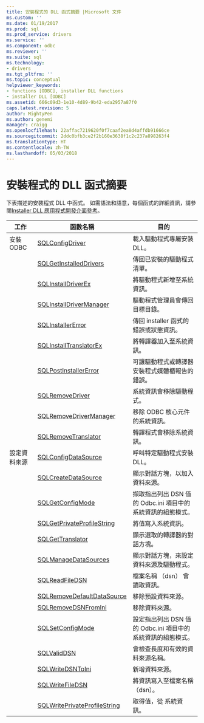 ```yaml
---
title: 安裝程式的 DLL 函式摘要 |Microsoft 文件
ms.custom: ''
ms.date: 01/19/2017
ms.prod: sql
ms.prod_service: drivers
ms.service: ''
ms.component: odbc
ms.reviewer: ''
ms.suite: sql
ms.technology:
- drivers
ms.tgt_pltfrm: ''
ms.topic: conceptual
helpviewer_keywords:
- functions [ODBC], installer DLL functions
- installer DLL [ODBC]
ms.assetid: 666c09d3-1e10-4d89-9b42-eda2957a87f0
caps.latest.revision: 5
author: MightyPen
ms.author: genemi
manager: craigg
ms.openlocfilehash: 22affac7219620f0f7caaf2ea8d4affdb91666ce
ms.sourcegitcommit: 2ddc0bfb3ce2f2b160e3638f1c2c237a898263f4
ms.translationtype: HT
ms.contentlocale: zh-TW
ms.lasthandoff: 05/03/2018
---
```

# <a name="installer-dll-function-summary"></a>安裝程式的 DLL 函式摘要
下表描述的安裝程式 DLL 中函式。 如需語法和語意，每個函式的詳細資訊，請參閱[Installer DLL 應用程式開發介面參考](../../../odbc/reference/syntax/installer-dll-api-reference-function.md)。  
  
|工作|函數名稱|目的|  
|----------|-------------------|-------------|  
|安裝 ODBC|[SQLConfigDriver](../../../odbc/reference/syntax/sqlconfigdriver-function.md)|載入驅動程式專屬安裝 DLL。|  
||[SQLGetInstalledDrivers](../../../odbc/reference/syntax/sqlgetinstalleddrivers-function.md)|傳回已安裝的驅動程式清單。|  
||[SQLInstallDriverEx](../../../odbc/reference/syntax/sqlinstalldriverex-function.md)|將驅動程式新增至系統資訊。|  
||[SQLInstallDriverManager](../../../odbc/reference/syntax/sqlinstalldrivermanager-function.md)|驅動程式管理員會傳回目標目錄。|  
||[SQLInstallerError](../../../odbc/reference/syntax/sqlinstallererror-function.md)|傳回 installer 函式的錯誤或狀態資訊。|  
||[SQLInstallTranslatorEx](../../../odbc/reference/syntax/sqlinstalltranslatorex-function.md)|將轉譯器加入至系統資訊。|  
||[SQLPostInstallerError](../../../odbc/reference/syntax/sqlpostinstallererror-function.md)|可讓驅動程式或轉譯器安裝程式媒體櫃報告的錯誤。|  
||[SQLRemoveDriver](../../../odbc/reference/syntax/sqlremovedriver-function.md)|系統資訊會移除驅動程式。|  
||[SQLRemoveDriverManager](../../../odbc/reference/syntax/sqlremovedrivermanager-function.md)|移除 ODBC 核心元件的系統資訊。|  
||[SQLRemoveTranslator](../../../odbc/reference/syntax/sqlremovetranslator-function.md)|轉譯程式會移除系統資訊。|  
|設定資料來源|[SQLConfigDataSource](../../../odbc/reference/syntax/sqlconfigdatasource-function.md)|呼叫特定驅動程式安裝 DLL。|  
||[SQLCreateDataSource](../../../odbc/reference/syntax/sqlcreatedatasource-function.md)|顯示對話方塊，以加入資料來源。|  
||[SQLGetConfigMode](../../../odbc/reference/syntax/sqlgetconfigmode-function.md)|擷取指出列出 DSN 值的 Odbc.ini 項目中的系統資訊的組態模式。|  
||[SQLGetPrivateProfileString](../../../odbc/reference/syntax/sqlgetprivateprofilestring-function.md)|將值寫入系統資訊。|  
||[SQLGetTranslator](../../../odbc/reference/syntax/sqlgettranslator-function.md)|顯示選取的轉譯器的對話方塊。|  
||[SQLManageDataSources](../../../odbc/reference/syntax/sqlmanagedatasources.md)|顯示對話方塊，來設定資料來源及驅動程式。|  
||[SQLReadFileDSN](../../../odbc/reference/syntax/sqlreadfiledsn-function.md)|檔案名稱 （dsn） 會讀取資訊。|  
||[SQLRemoveDefaultDataSource](../../../odbc/reference/syntax/sqlremovedefaultdatasource-function.md)|移除預設資料來源。|  
||[SQLRemoveDSNFromIni](../../../odbc/reference/syntax/sqlremovedsnfromini-function.md)|移除資料來源。|  
||[SQLSetConfigMode](../../../odbc/reference/syntax/sqlsetconfigmode-function.md)|設定指出列出 DSN 值的 Odbc.ini 項目中的系統資訊的組態模式。|  
||[SQLValidDSN](../../../odbc/reference/syntax/sqlvaliddsn-function.md)|會檢查長度和有效的資料來源名稱。|  
||[SQLWriteDSNToIni](../../../odbc/reference/syntax/sqlwritedsntoini-function.md)|新增資料來源。|  
||[SQLWriteFileDSN](../../../odbc/reference/syntax/sqlwritefiledsn-function.md)|將資訊寫入至檔案名稱 （dsn）。|  
||[SQLWritePrivateProfileString](../../../odbc/reference/syntax/sqlwriteprivateprofilestring-function.md)|取得值，從 系統資訊。|
